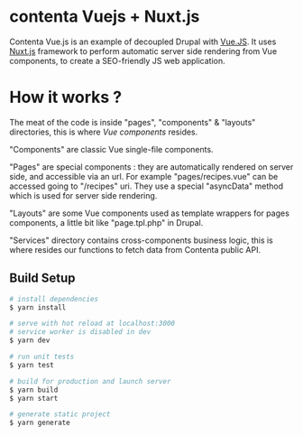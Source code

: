 # contenta Vuejs + Nuxt.js

Contenta Vue.js is an example of decoupled Drupal with [Vue.JS](https://vuejs.org). It uses [Nuxt.js](https://github.com/nuxt/nuxt.js) framework to perform automatic server side rendering from Vue components, to create a SEO-friendly JS web application.

# How it works ?

The meat of the code is inside "pages", "components" & "layouts" directories, this is where *Vue components* resides. 

"Components" are classic Vue single-file components.

"Pages" are special components : they are automatically rendered on server side, and accessible via an url. For example "pages/recipes.vue" can be accessed going to  "/recipes" uri. They use a special "asyncData" method which is used for server side rendering.

"Layouts" are some Vue components used as template wrappers for pages components, a little bit like "page.tpl.php" in Drupal.

"Services" directory contains cross-components business logic, this is where resides our functions to fetch data from Contenta public API.

## Build Setup

``` bash
# install dependencies
$ yarn install

# serve with hot reload at localhost:3000
# service worker is disabled in dev
$ yarn dev

# run unit tests
$ yarn test

# build for production and launch server
$ yarn build
$ yarn start

# generate static project
$ yarn generate
```
